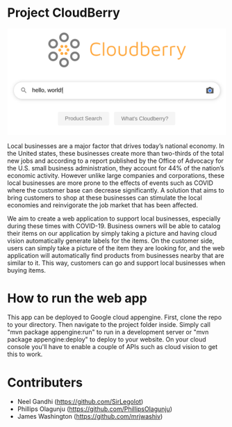 # Project CloudBerry

![Cloudberry Logo](/project/src/main/webapp/images/logo_search.png)

Local businesses are a major factor that drives today’s national economy. In the United states, these businesses create more than two-thirds of the total new jobs and according to a report published by the Office of Advocacy for the U.S. small business administration, they account for 44% of the nation’s economic activity. However unlike large companies and corporations, these local businesses are more prone to the effects of events such as COVID where the customer base can decrease significantly. A solution that aims to bring customers to shop at these businesses can stimulate the local economies and reinvigorate the job market that has been affected.

We aim to create a web application to support local businesses, especially during these times with COVID-19. Business owners will be able to catalog their items on our application by simply taking a picture and having cloud vision automatically generate labels for the items. On the customer side, users can simply take a picture of the item they are looking for, and the web application will automatically find products from businesses nearby that are similar to it. This way, customers can go and support local businesses when buying items.

# How to run the web app
This app can be deployed to Google cloud appengine. First, clone the repo to your directory. Then navigate to the project folder inside. Simply call "mvn package appengine:run" to run in a development server or "mvn package appengine:deploy" to deploy to your website. On your cloud console you'll have to enable a couple of APIs such as cloud vision to get this to work.

# Contributers
 - Neel Gandhi (https://github.com/SirLegolot)
 - Phillips Olagunju (https://github.com/PhillipsOlagunju)
 - James Washington (https://github.com/mrjwashiv)

